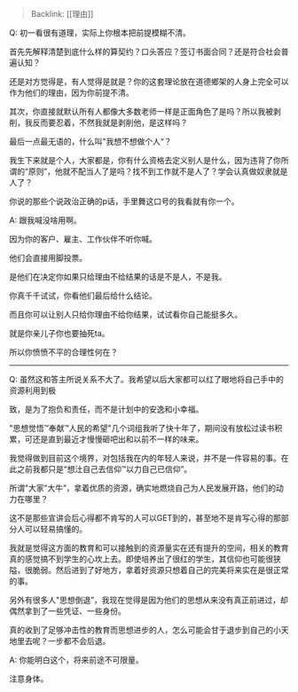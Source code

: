 > Backlink: [[理由]]

Q: 初一看很有道理，实际上你根本把前提模糊不清。

首先先解释清楚到底什么样的算契约？口头答应？签订书面合同？还是符合社会普遍认知？

还是对方觉得是，有人觉得是就是？你的这套理论放在道德鄉架的人身上完全可以作为他们的理由，因为你前提不清。

其次，你直接就默认所有人都像大多数老师一样是正面角色了是吗？所以我被剥削，我反而要忍着，不然我就是剥削他，是这样吗？

最后一点最无语的，什么叫"我想不想做个人“？

我生下来就是个人，大家都是，你有什么资格去定义别人是什么，因为违背了你所谓的“原则”，他就不配当人了是吗？找不到工作就不是人了？学会认真做奴隶就是人了？

你说的那些个说政治正确的p话，手里舞这口号的我看就有你一个。

A: 跟我喊没啥用啊。

因为你的客户、雇主、工作伙伴不听你喊。

他们会直接用脚投票。

是他们在决定你如果只给理由不给结果的话是不是人，不是我。

你真千千试试，你看他们最后给什么结论。

而且你可以让别人只给你理由不给你结果，试试看你自己能挺多久。

就是你亲儿子你也要抽死ta。

所以你愤愤不平的合理性何在？

---

Q: 虽然这和答主所说关系不大了。我希望以后大家都可以红了眼地将自己手中的资源利用到极

致，是为了抱负和责任，而不是计划中的安逸和小幸福。

"思想觉悟™奉献™人民的希望"几个词组我听了快十年了，期间没有放松过读书积累，可还是直到最近才慢慢砸吧出和以前不一样的味来。

我觉得做到目前这个境界，对包括我在内的年轻人来说，并不是一件容易的事。在此之前我都只是“想汢自己去信仰™以力自己已信仰”。

所谓"大家”大牛”，拿着优质的资源，确实地燃烧自己为人民发展开路，他们的动力在哪里？

这不是那些宣讲会后心得都不肯写的人可以GET到的，甚至地不是肯写心得的那部分人可以轻易搞懂的。

我就是觉得这方面的教育和可以接触到的资源量实在还有提升的空间，相关的教育真的感觉搞不到学生的心坎上去。即使培养出了很红的学生，其信仰也可能很狭隘，很脆弱。然后进到了好地方，拿着好资源只想着自己的完美将来实在是很正常的事。

另外有很多人"思想倒退”，我现在觉得是因为他们的思想从来没有真正前进过，却偶然拿到了一些凭证、一些身份。

真的收到了足够冲击性的教育而思想进步的人，怎么可能会甘于退步到自己的小天地里去呢？一步都不会后退。

A: 你能明白这个，将来前途不可限量。

注意身体。
